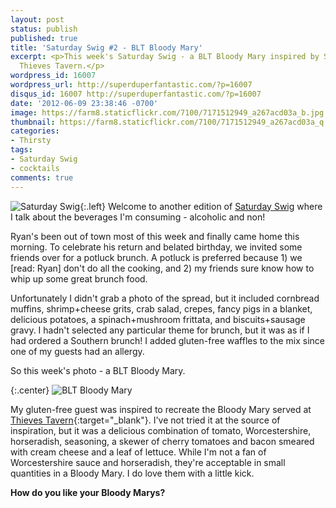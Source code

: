```yaml
---
layout: post
status: publish
published: true
title: 'Saturday Swig #2 - BLT Bloody Mary'
excerpt: <p>This week's Saturday Swig - a BLT Bloody Mary inspired by San Francisco's
  Thieves Tavern.</p>
wordpress_id: 16007
wordpress_url: http://superduperfantastic.com/?p=16007
disqus_id: 16007 http://superduperfantastic.com/?p=16007
date: '2012-06-09 23:38:46 -0700'
image: https://farm8.staticflickr.com/7100/7171512949_a267acd03a_b.jpg
thumbnail: https://farm8.staticflickr.com/7100/7171512949_a267acd03a_q.jpg
categories:
- Thirsty
tags:
- Saturday Swig
- cocktails
comments: true
---
```

![Saturday Swig](https://farm8.staticflickr.com/7240/7322171030_0166725d1c_o.png){:.left} Welcome to another edition of [Saturday Swig](http://superduperfantastic.com/tag/saturday-swig/ "Saturday Swig") where I talk about the beverages I'm consuming - alcoholic and non!

Ryan's been out of town most of this week and finally came home this morning. To celebrate his return and belated birthday, we invited some friends over for a potluck brunch. A potluck is preferred because 1) we [read: Ryan] don't do all the cooking, and 2) my friends sure know how to whip up some great brunch food.

Unfortunately I didn't grab a photo of the spread, but it included cornbread muffins, shrimp+cheese grits, crab salad, crepes, fancy pigs in a blanket, delicious potatoes, a spinach+mushroom frittata, and biscuits+sausage gravy. I hadn't selected any particular theme for brunch, but it was as if I had ordered a Southern brunch! I added gluten-free waffles to the mix since one of my guests had an allergy.

So this week's photo - a BLT Bloody Mary.

{:.center}
![BLT Bloody Mary](https://farm8.staticflickr.com/7100/7171512949_a267acd03a_b.jpg)

My gluten-free guest was inspired to recreate the Bloody Mary served at [Thieves Tavern](http://www.yelp.com/biz/thieves-tavern-san-francisco){:target="_blank"}. I've not tried it at the source of inspiration, but it was a delicious combination of tomato, Worcestershire, horseradish, seasoning, a skewer of cherry tomatoes and bacon smeared with cream cheese and a leaf of lettuce. While I'm not a fan of Worcestershire sauce and horseradish, they're acceptable in small quantities in a Bloody Mary. I do love them with a little kick.

**How do you like your Bloody Marys?**